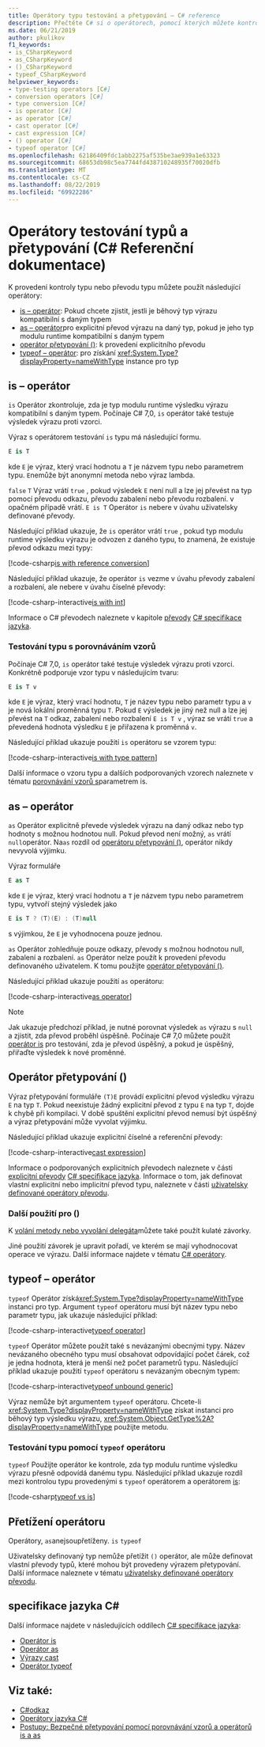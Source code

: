 ```yaml
---
title: Operátory typu testování a přetypování – C# reference
description: Přečtěte C# si o operátorech, pomocí kterých můžete kontrolovat typ výsledku výrazu a v případě potřeby ho převést na jiný typ.
ms.date: 06/21/2019
author: pkulikov
f1_keywords:
- is_CSharpKeyword
- as_CSharpKeyword
- ()_CSharpKeyword
- typeof_CSharpKeyword
helpviewer_keywords:
- type-testing operators [C#]
- conversion operators [C#]
- type conversion [C#]
- is operator [C#]
- as operator [C#]
- cast operator [C#]
- cast expression [C#]
- () operator [C#]
- typeof operator [C#]
ms.openlocfilehash: 62186409fdc1abb2275af535be3ae939a1e63323
ms.sourcegitcommit: 68653db98c5ea7744fd438710248935f70020dfb
ms.translationtype: MT
ms.contentlocale: cs-CZ
ms.lasthandoff: 08/22/2019
ms.locfileid: "69922286"
---
```

# <a name="type-testing-and-cast-operators-c-reference"></a>Operátory testování typů a přetypování (C# Referenční dokumentace)

K provedení kontroly typu nebo převodu typu můžete použít následující operátory:

- [is – operátor](#is-operator): Pokud chcete zjistit, jestli je běhový typ výrazu kompatibilní s daným typem
- [as – operátor](#as-operator)pro explicitní převod výrazu na daný typ, pokud je jeho typ modulu runtime kompatibilní s daným typem
- [operátor přetypování ()](#cast-operator-): k provedení explicitního převodu
- [typeof – operátor](#typeof-operator): pro získání <xref:System.Type?displayProperty=nameWithType> instance pro typ

## <a name="is-operator"></a>is – operátor

`is` Operátor zkontroluje, zda je typ modulu runtime výsledku výrazu kompatibilní s daným typem. Počínaje C# 7,0, `is` operátor také testuje výsledek výrazu proti vzorci.

Výraz s operátorem testování `is` typu má následující formu.

```csharp
E is T
```

kde `E` je výraz, který vrací hodnotu a `T` je názvem typu nebo parametrem typu. `E`nemůže být anonymní metoda nebo výraz lambda.

`false` `T` Výraz vrátí `true` , pokud výsledek `E` není null a lze jej převést na typ pomocí převodu odkazu, převodu zabalení nebo převodu rozbalení. v opačném případě vrátí. `E is T` Operátor `is` nebere v úvahu uživatelsky definované převody.

Následující příklad ukazuje, že `is` operátor vrátí `true` , pokud typ modulu runtime výsledku výrazu je odvozen z daného typu, to znamená, že existuje převod odkazu mezi typy:

[!code-csharp[is with reference conversion](~/samples/csharp/language-reference/operators/TypeTestingAndConversionOperators.cs#IsWithReferenceConversion)]

Následující příklad ukazuje, že operátor `is` vezme v úvahu převody zabalení a rozbalení, ale nebere v úvahu číselné převody:

[!code-csharp-interactive[is with int](~/samples/csharp/language-reference/operators/TypeTestingAndConversionOperators.cs#IsWithInt)]

Informace o C# převodech naleznete v kapitole [převody](~/_csharplang/spec/conversions.md) [ C# specifikace jazyka](~/_csharplang/spec/introduction.md).

### <a name="type-testing-with-pattern-matching"></a>Testování typu s porovnáváním vzorů

Počínaje C# 7,0, `is` operátor také testuje výsledek výrazu proti vzorci. Konkrétně podporuje vzor typu v následujícím tvaru:

```csharp
E is T v
```

kde `E` je výraz, který vrací hodnotu, `T` je název typu nebo parametr typu a `v` je nová lokální proměnná typu `T`. Pokud `E` výsledek je jiný než null a lze jej převést na `T` odkaz, zabalení nebo rozbalení `E is T v` , výraz se vrátí `true` a převedená hodnota výsledku `E` je přiřazena k proměnná `v`.

Následující příklad ukazuje použití `is` operátoru se vzorem typu:

[!code-csharp-interactive[is with type pattern](~/samples/csharp/language-reference/operators/TypeTestingAndConversionOperators.cs#IsTypePattern)]

Další informace o vzoru typu a dalších podporovaných vzorech naleznete v tématu [porovnávání vzorů s](../keywords/is.md#pattern-matching-with-is)parametrem is.

## <a name="as-operator"></a>as – operátor

`as` Operátor explicitně převede výsledek výrazu na daný odkaz nebo typ hodnoty s možnou hodnotou null. Pokud převod není možný, `as` vrátí `null`operátor. Na`as` rozdíl od [operátoru přetypování ()](#cast-operator-), operátor nikdy nevyvolá výjimku.

Výraz formuláře

```csharp
E as T
```

kde `E` je výraz, který vrací hodnotu a `T` je názvem typu nebo parametrem typu, vytvoří stejný výsledek jako

```csharp
E is T ? (T)(E) : (T)null
```

s výjimkou, že `E` je vyhodnocena pouze jednou.

`as` Operátor zohledňuje pouze odkazy, převody s možnou hodnotou null, zabalení a rozbalení. `as` Operátor nelze použít k provedení převodu definovaného uživatelem. K tomu použijte [operátor přetypování ()](#cast-operator-).

Následující příklad ukazuje použití `as` operátoru:

[!code-csharp-interactive[as operator](~/samples/csharp/language-reference/operators/TypeTestingAndConversionOperators.cs#AsOperator)]

> [!NOTE]
> Jak ukazuje předchozí příklad, je nutné porovnat výsledek `as` výrazu s `null` a zjistit, zda převod proběhl úspěšně. Počínaje C# 7,0 můžete použít [operátor is](#type-testing-with-pattern-matching) pro testování, zda je převod úspěšný, a pokud je úspěšný, přiřaďte výsledek k nové proměnné.

## <a name="cast-operator-"></a>Operátor přetypování ()

Výraz přetypování formuláře `(T)E` provádí explicitní převod výsledku výrazu `E` na typ `T`. Pokud neexistuje žádný explicitní převod z typu `E` na typ `T`, dojde k chybě při kompilaci. V době spuštění explicitní převod nemusí být úspěšný a výraz přetypování může vyvolat výjimku.

Následující příklad ukazuje explicitní číselné a referenční převody:

[!code-csharp-interactive[cast expression](~/samples/csharp/language-reference/operators/TypeTestingAndConversionOperators.cs#Cast)]

Informace o podporovaných explicitních převodech naleznete v části [explicitní převody](~/_csharplang/spec/conversions.md#explicit-conversions) [ C# specifikace jazyka](~/_csharplang/spec/introduction.md). Informace o tom, jak definovat vlastní explicitní nebo implicitní převod typu, naleznete v části [uživatelsky definované operátory převodu](user-defined-conversion-operators.md).

### <a name="other-usages-of-"></a>Další použití pro ()

K [volání metody nebo vyvolání delegáta](member-access-operators.md#invocation-operator-)můžete také použít kulaté závorky.

Jiné použití závorek je upravit pořadí, ve kterém se mají vyhodnocovat operace ve výrazu. Další informace najdete v tématu [ C# operátory](index.md).

## <a name="typeof-operator"></a>typeof – operátor

`typeof` Operátor získá<xref:System.Type?displayProperty=nameWithType> instanci pro typ. Argument `typeof` operátoru musí být název typu nebo parametr typu, jak ukazuje následující příklad:

[!code-csharp-interactive[typeof operator](~/samples/csharp/language-reference/operators/TypeTestingAndConversionOperators.cs#TypeOf)]

`typeof` Operátor můžete použít také s nevázanými obecnými typy. Název nevázaného obecného typu musí obsahovat odpovídající počet čárek, což je jedna hodnota, která je menší než počet parametrů typu. Následující příklad ukazuje použití `typeof` operátoru s nevázaným obecným typem:

[!code-csharp-interactive[typeof unbound generic](~/samples/csharp/language-reference/operators/TypeTestingAndConversionOperators.cs#TypeOfUnboundGeneric)]

Výraz nemůže být argumentem `typeof` operátoru. Chcete-li <xref:System.Type?displayProperty=nameWithType> získat instanci pro běhový typ výsledku výrazu, <xref:System.Object.GetType%2A?displayProperty=nameWithType> použijte metodu.

### <a name="type-testing-with-the-typeof-operator"></a>Testování typu pomocí `typeof` operátoru

`typeof` Použijte operátor ke kontrole, zda typ modulu runtime výsledku výrazu přesně odpovídá danému typu. Následující příklad ukazuje rozdíl mezi kontrolou typu provedenými s `typeof` operátorem a operátorem [is](#is-operator):

[!code-csharp[typeof vs is](~/samples/csharp/language-reference/operators/TypeTestingAndConversionOperators.cs#TypeCheckWithTypeOf)]

## <a name="operator-overloadability"></a>Přetížení operátoru

Operátory, `as`anejsoupřetíženy. `is` `typeof`

Uživatelsky definovaný typ nemůže přetížit `()` operátor, ale může definovat vlastní převody typů, které mohou být provedeny výrazem přetypování. Další informace naleznete v tématu [uživatelsky definované operátory převodu](user-defined-conversion-operators.md).

## <a name="c-language-specification"></a>specifikace jazyka C#

Další informace najdete v následujících oddílech [ C# specifikace jazyka](~/_csharplang/spec/introduction.md):

- [Operátor is](~/_csharplang/spec/expressions.md#the-is-operator)
- [Operátor as](~/_csharplang/spec/expressions.md#the-as-operator)
- [Výrazy cast](~/_csharplang/spec/expressions.md#cast-expressions)
- [Operátor typeof](~/_csharplang/spec/expressions.md#the-typeof-operator)

## <a name="see-also"></a>Viz také:

- [C#odkaz](../index.md)
- [Operátory jazyka C#](index.md)
- [Postupy: Bezpečné přetypování pomocí porovnávání vzorů a operátorů is a as](../../how-to/safely-cast-using-pattern-matching-is-and-as-operators.md)

